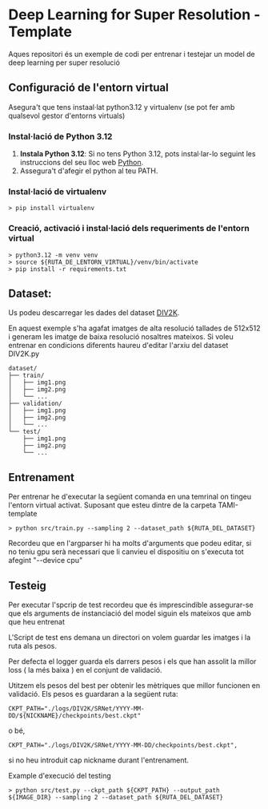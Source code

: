 # Deep Learning for Super Resolution - Template 

Aques repositori és un exemple de codi per entrenar i testejar un model de deep learning per super resolució

## Configuració de l'entorn virtual

Asegura't que tens instaal·lat python3.12 y virtualenv (se pot fer amb qualsevol gestor d'entorns virtuals)

### Instal·lació de Python 3.12

1. **Instala Python 3.12**: Si no tens Python 3.12, pots instal·lar-lo seguint les instruccions del seu lloc web [Python](https://www.python.org/downloads/).
2. Assegura't d'afegir el python al teu PATH.

### Instal·lació de virtualenv
```plaintext
> pip install virtualenv
```
### Creació, activació i instal·lació dels requeriments de l'entorn virtual
```plaintext
> python3.12 -m venv venv
> source ${RUTA_DE_LENTORN_VIRTUAL}/venv/bin/activate
> pip install -r requirements.txt
```

## Dataset:

Us podeu descarregar les dades del dataset [DIV2K](https://data.vision.ee.ethz.ch/cvl/DIV2K/).

En aquest exemple s'ha agafat imatges de alta resolució tallades de 512x512 i generam les imatge de baixa resolució nosaltres mateixos.
Si voleu entrenar en condicions diferents haureu d'editar l'arxiu del dataset DIV2K.py

```plaintext
dataset/
├── train/
│   ├── img1.png
│   ├── img2.png
│   └── ...
├── validation/
│   ├── img1.png
│   ├── img2.png
│   └── ...
└── test/
    ├── img1.png
    ├── img2.png
    └── ...
```
## Entrenament

Per entrenar he d'executar la següent comanda en una temrinal on tingeu l'entorn virtual activat. Suposant que esteu dintre de la carpeta TAMI-template
```plaintext
> python src/train.py --sampling 2 --dataset_path ${RUTA_DEL_DATASET}
```
Recordeu que en l'argparser hi ha molts d'arguments que podeu editar, si no teniu gpu serà necessari que li canvieu el dispositiu on s'executa tot afegint "--device cpu"

## Testeig

Per executar l'spcrip de test recordeu que és imprescindible assegurar-se que els arguments de instanciació del model siguin els mateixos que amb que heu entrenat 

L'Script de test ens demana un directori on volem guardar les imatges i la ruta als pesos.

Per defecta el logger guarda els darrers pesos i els que han assolit la millor loss ( la més baixa ) en el conjunt de validació. 

Utitzem els pesos del best per obtenir les mètriques que millor funcionen en validació.
Els pesos es guardaran a la següent ruta:

```plaintext
CKPT_PATH="./logs/DIV2K/SRNet/YYYY-MM-DD/${NICKNAME}/checkpoints/best.ckpt"
```
o bé,
```plaintext
CKPT_PATH="./logs/DIV2K/SRNet/YYYY-MM-DD/checkpoints/best.ckpt",
```
si no heu introduit cap nickname durant l'entrenament.

Example d'execució del testing
```plaintext
> python src/test.py --ckpt_path ${CKPT_PATH} --output_path ${IMAGE_DIR} --sampling 2 --dataset_path ${RUTA_DEL_DATASET}
```


